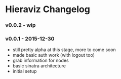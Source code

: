 Hieraviz Changelog
========================

### v0.0.2 - wip

### v0.0.1 - 2015-12-30
- still pretty alpha at this stage, more to come soon
- made basic auth work (with logout too)
- grab information for nodes
- basic sinatra architecture
- initial setup

